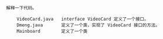 ###

    解释一下代码。

        VideoCard.java   interface VideoCard 定义了一个接口。
        Dmeng.java       定义了一个类，实现了 VideoCard 接口的方法。
        Mainboard        定义了一个类
